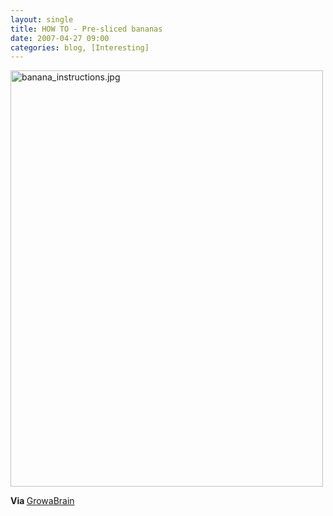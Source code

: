 ```yaml
---
layout: single
title: HOW TO - Pre-sliced bananas
date: 2007-04-27 09:00
categories: blog, [Interesting]
---
```

<a href="/public/uploads/banana_instructions.jpg" rel="lightbox"><img src="/public/uploads/banana_instructions.jpg" alt="banana_instructions.jpg" title="banana_instructions.jpg" border="0" height="666" width="500" /></a>

<strong>Via </strong><a href="http://growabrain.typepad.com/growabrain/2007/04/sliced_banana.html">GrowaBrain</a>
